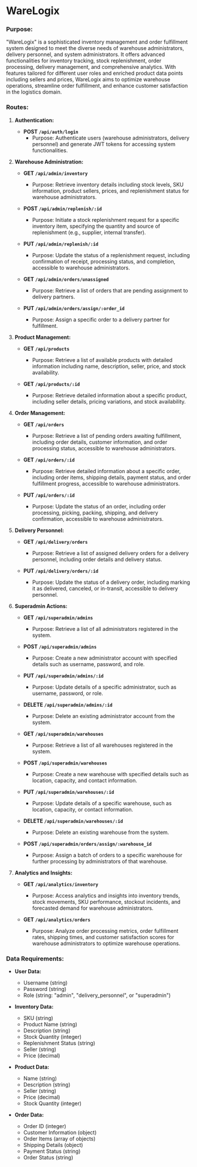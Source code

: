 # WareLogix

### Purpose:

"WareLogix" is a sophisticated inventory management and order fulfillment system designed to meet the diverse needs of warehouse administrators, delivery personnel, and system administrators. It offers advanced functionalities for inventory tracking, stock replenishment, order processing, delivery management, and comprehensive analytics. With features tailored for different user roles and enriched product data points including sellers and prices, WareLogix aims to optimize warehouse operations, streamline order fulfillment, and enhance customer satisfaction in the logistics domain.

### Routes:

1. **Authentication:**

   - **POST `/api/auth/login`**
     - Purpose: Authenticate users (warehouse administrators, delivery personnel) and generate JWT tokens for accessing system functionalities.

2. **Warehouse Administration:**

   - **GET `/api/admin/inventory`**

     - Purpose: Retrieve inventory details including stock levels, SKU information, product sellers, prices, and replenishment status for warehouse administrators.

   - **POST `/api/admin/replenish/:id`**

     - Purpose: Initiate a stock replenishment request for a specific inventory item, specifying the quantity and source of replenishment (e.g., supplier, internal transfer).

   - **PUT `/api/admin/replenish/:id`**

     - Purpose: Update the status of a replenishment request, including confirmation of receipt, processing status, and completion, accessible to warehouse administrators.

   - **GET `/api/admin/orders/unassigned`**

     - Purpose: Retrieve a list of orders that are pending assignment to delivery partners.

   - **PUT `/api/admin/orders/assign/:order_id`**
     - Purpose: Assign a specific order to a delivery partner for fulfillment.

3. **Product Management:**

   - **GET `/api/products`**

     - Purpose: Retrieve a list of available products with detailed information including name, description, seller, price, and stock availability.

   - **GET `/api/products/:id`**
     - Purpose: Retrieve detailed information about a specific product, including seller details, pricing variations, and stock availability.

4. **Order Management:**

   - **GET `/api/orders`**

     - Purpose: Retrieve a list of pending orders awaiting fulfillment, including order details, customer information, and order processing status, accessible to warehouse administrators.

   - **GET `/api/orders/:id`**

     - Purpose: Retrieve detailed information about a specific order, including order items, shipping details, payment status, and order fulfillment progress, accessible to warehouse administrators.

   - **PUT `/api/orders/:id`**
     - Purpose: Update the status of an order, including order processing, picking, packing, shipping, and delivery confirmation, accessible to warehouse administrators.

5. **Delivery Personnel:**

   - **GET `/api/delivery/orders`**

     - Purpose: Retrieve a list of assigned delivery orders for a delivery personnel, including order details and delivery status.

   - **PUT `/api/delivery/orders/:id`**
     - Purpose: Update the status of a delivery order, including marking it as delivered, canceled, or in-transit, accessible to delivery personnel.

6. **Superadmin Actions:**

   - **GET `/api/superadmin/admins`**

     - Purpose: Retrieve a list of all administrators registered in the system.

   - **POST `/api/superadmin/admins`**

     - Purpose: Create a new administrator account with specified details such as username, password, and role.

   - **PUT `/api/superadmin/admins/:id`**

     - Purpose: Update details of a specific administrator, such as username, password, or role.

   - **DELETE `/api/superadmin/admins/:id`**

     - Purpose: Delete an existing administrator account from the system.

   - **GET `/api/superadmin/warehouses`**

     - Purpose: Retrieve a list of all warehouses registered in the system.

   - **POST `/api/superadmin/warehouses`**

     - Purpose: Create a new warehouse with specified details such as location, capacity, and contact information.

   - **PUT `/api/superadmin/warehouses/:id`**

     - Purpose: Update details of a specific warehouse, such as location, capacity, or contact information.

   - **DELETE `/api/superadmin/warehouses/:id`**

     - Purpose: Delete an existing warehouse from the system.

   - **POST `/api/superadmin/orders/assign/:warehouse_id`**
     - Purpose: Assign a batch of orders to a specific warehouse for further processing by administrators of that warehouse.

7. **Analytics and Insights:**

   - **GET `/api/analytics/inventory`**

     - Purpose: Access analytics and insights into inventory trends, stock movements, SKU performance, stockout incidents, and forecasted demand for warehouse administrators.

   - **GET `/api/analytics/orders`**
     - Purpose: Analyze order processing metrics, order fulfillment rates, shipping times, and customer satisfaction scores for warehouse administrators to optimize warehouse operations.

### Data Requirements:

- **User Data:**

  - Username (string)
  - Password (string)
  - Role (string: "admin", "delivery_personnel", or "superadmin")

- **Inventory Data:**

  - SKU (string)
  - Product Name (string)
  - Description (string)
  - Stock Quantity (integer)
  - Replenishment Status (string)
  - Seller (string)
  - Price (decimal)

- **Product Data:**

  - Name (string)
  - Description (string)
  - Seller (string)
  - Price (decimal)
  - Stock Quantity (integer)

- **Order Data:**
  - Order ID (integer)
  - Customer Information (object)
  - Order Items (array of objects)
  - Shipping Details (object)
  - Payment Status (string)
  - Order Status (string)
